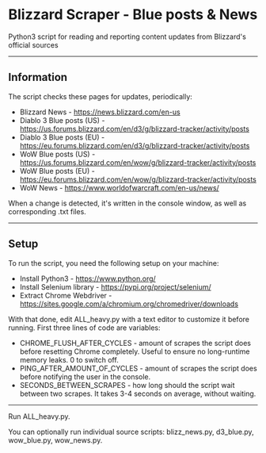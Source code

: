 # Blizzard Scraper - Blue posts & News
Python3 script for reading and reporting content updates from Blizzard's official sources

---
## Information
The script checks these pages for updates, periodically:
- Blizzard News - https://news.blizzard.com/en-us
- Diablo 3 Blue posts (US) - https://us.forums.blizzard.com/en/d3/g/blizzard-tracker/activity/posts
- Diablo 3 Blue posts (EU) - https://eu.forums.blizzard.com/en/d3/g/blizzard-tracker/activity/posts
- WoW Blue posts (US) - https://us.forums.blizzard.com/en/wow/g/blizzard-tracker/activity/posts
- WoW Blue posts (EU) - https://eu.forums.blizzard.com/en/wow/g/blizzard-tracker/activity/posts
- WoW News - https://www.worldofwarcraft.com/en-us/news/

When a change is detected, it's written in the console window, as well as corresponding .txt files.

---
## Setup
To run the script, you need the following setup on your machine:
- Install Python3 - https://www.python.org/
- Install Selenium library - https://pypi.org/project/selenium/
- Extract Chrome Webdriver - https://sites.google.com/a/chromium.org/chromedriver/downloads

With that done, edit ALL_heavy.py with a text editor to customize it before running. First three lines of code are variables:
- CHROME_FLUSH_AFTER_CYCLES - amount of scrapes the script does before resetting Chrome completely. Useful to ensure no long-runtime memory leaks. 0 to switch off.
- PING_AFTER_AMOUNT_OF_CYCLES - amount of scrapes the script does before notifying the user in the console.
- SECONDS_BETWEEN_SCRAPES - how long should the script wait between two scrapes. It takes 3-4 seconds on average, without waiting.
---
Run ALL_heavy.py.

You can optionally run individual source scripts: blizz_news.py, d3_blue.py, wow_blue.py, wow_news.py.
